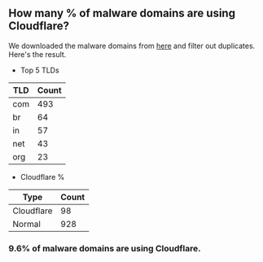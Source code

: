 ## How many % of malware domains are using Cloudflare?


We downloaded the malware domains from [here](https://urlhaus.abuse.ch) and filter out duplicates.
Here's the result.


[//]: # (start replacement)


- Top 5 TLDs

| TLD | Count |
| --- | --- |
| com | 493 |
| br | 64 |
| in | 57 |
| net | 43 |
| org | 23 |


- Cloudflare %

| Type | Count |
| --- | --- |
| Cloudflare | 98 |
| Normal | 928 |


### 9.6% of malware domains are using Cloudflare.